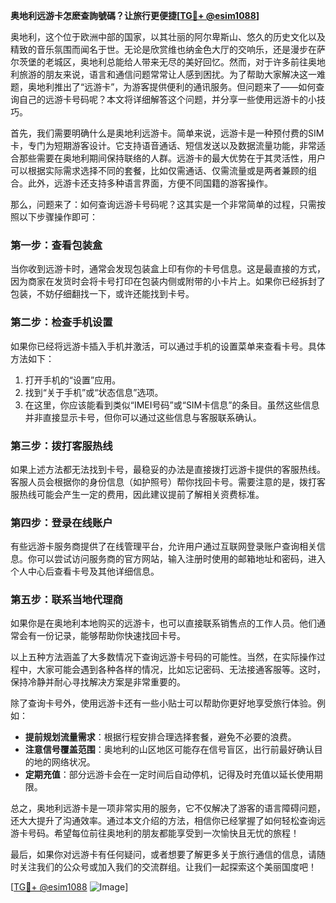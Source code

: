 **奥地利远游卡怎麽查詢號碼？让旅行更便捷[[TG💪+ @esim1088](https://t.me/s/esim1088)]**

奥地利，这个位于欧洲中部的国家，以其壮丽的阿尔卑斯山、悠久的历史文化以及精致的音乐氛围而闻名于世。无论是欣赏维也纳金色大厅的交响乐，还是漫步在萨尔茨堡的老城区，奥地利总能给人带来无尽的美好回忆。然而，对于许多前往奥地利旅游的朋友来说，语言和通信问题常常让人感到困扰。为了帮助大家解决这一难题，奥地利推出了“远游卡”，为游客提供便利的通讯服务。但问题来了——如何查询自己的远游卡号码呢？本文将详细解答这个问题，并分享一些使用远游卡的小技巧。

首先，我们需要明确什么是奥地利远游卡。简单来说，远游卡是一种预付费的SIM卡，专门为短期游客设计。它支持语音通话、短信发送以及数据流量功能，非常适合那些需要在奥地利期间保持联络的人群。远游卡的最大优势在于其灵活性，用户可以根据实际需求选择不同的套餐，比如仅需通话、仅需流量或是两者兼顾的组合。此外，远游卡还支持多种语言界面，方便不同国籍的游客操作。

那么，问题来了：如何查询远游卡号码呢？这其实是一个非常简单的过程，只需按照以下步骤操作即可：

### **第一步：查看包装盒**
当你收到远游卡时，通常会发现包装盒上印有你的卡号信息。这是最直接的方式，因为商家在发货时会将卡号打印在包装内侧或附带的小卡片上。如果你已经拆封了包装，不妨仔细翻找一下，或许还能找到卡号。

### **第二步：检查手机设置**
如果你已经将远游卡插入手机并激活，可以通过手机的设置菜单来查看卡号。具体方法如下：
1. 打开手机的“设置”应用。
2. 找到“关于手机”或“状态信息”选项。
3. 在这里，你应该能看到类似“IMEI号码”或“SIM卡信息”的条目。虽然这些信息并非直接显示卡号，但你可以通过这些信息与客服联系确认。

### **第三步：拨打客服热线**
如果上述方法都无法找到卡号，最稳妥的办法是直接拨打远游卡提供的客服热线。客服人员会根据你的身份信息（如护照号）帮你找回卡号。需要注意的是，拨打客服热线可能会产生一定的费用，因此建议提前了解相关资费标准。

### **第四步：登录在线账户**
有些远游卡服务商提供了在线管理平台，允许用户通过互联网登录账户查询相关信息。你可以尝试访问服务商的官方网站，输入注册时使用的邮箱地址和密码，进入个人中心后查看卡号及其他详细信息。

### **第五步：联系当地代理商**
如果你是在奥地利本地购买的远游卡，也可以直接联系销售点的工作人员。他们通常会有一份记录，能够帮助你快速找回卡号。

以上五种方法涵盖了大多数情况下查询远游卡号码的可能性。当然，在实际操作过程中，大家可能会遇到各种各样的情况，比如忘记密码、无法接通客服等。这时，保持冷静并耐心寻找解决方案是非常重要的。

除了查询卡号外，使用远游卡还有一些小贴士可以帮助你更好地享受旅行体验。例如：
- **提前规划流量需求**：根据行程安排合理选择套餐，避免不必要的浪费。
- **注意信号覆盖范围**：奥地利的山区地区可能存在信号盲区，出行前最好确认目的地的网络状况。
- **定期充值**：部分远游卡会在一定时间后自动停机，记得及时充值以延长使用期限。

总之，奥地利远游卡是一项非常实用的服务，它不仅解决了游客的语言障碍问题，还大大提升了沟通效率。通过本文介绍的方法，相信你已经掌握了如何轻松查询远游卡号码。希望每位前往奥地利的朋友都能享受到一次愉快且无忧的旅程！

最后，如果你对远游卡有任何疑问，或者想要了解更多关于旅行通信的信息，请随时关注我们的公众号或加入我们的交流群组。让我们一起探索这个美丽国度吧！

[[TG💪+ @esim1088](https://t.me/s/esim1088) ![Image](https://i.postimg.cc/4NQfJmqS/Snipaste-2025-05-13-00-14-12.png)]